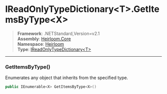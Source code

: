 # IReadOnlyTypeDictionary\<T>.GetItemsByType\<X>

> **Framework**: .NETStandard,Version=v2.1  
> **Assembly**: [Heirloom.Core][0]  
> **Namespace**: [Heirloom][0]  
> **Type**: [IReadOnlyTypeDictionary\<T>][1]  

--------------------------------------------------------------------------------

### GetItemsByType<X>()

Enumerates any object that inherits from the specified type.

```cs
public IEnumerable<X> GetItemsByType<X>()
```

[0]: ..\Heirloom.Core.md
[1]: Heirloom.IReadOnlyTypeDictionary[T].md
